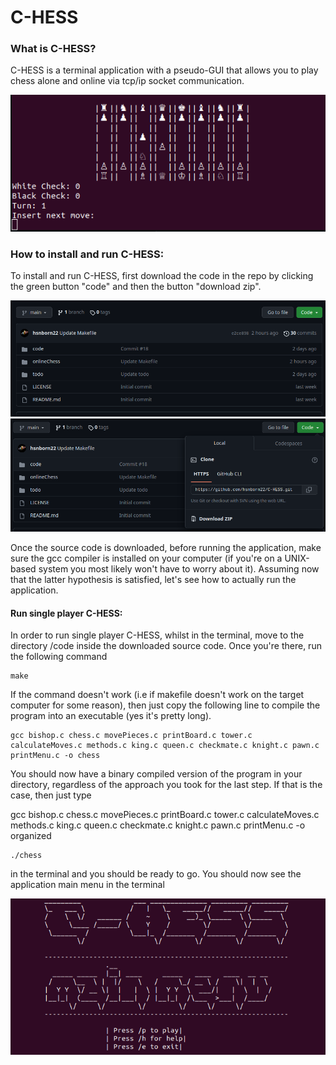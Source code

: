 # C-HESS

### What is C-HESS?
C-HESS is a terminal application with a pseudo-GUI that allows you to play chess alone and online via tcp/ip socket communication.

![game preview](/images/game1.png)

### How to install and run C-HESS:

To install and run C-HESS, first download the code in the repo by clicking the green button "code" and then the button "download zip".

![code button location](/images/img1.png)
![download button location](/images/img2.png)

Once the source code is downloaded, before running the application, make sure the gcc compiler is installed on your computer (if you're on a UNIX-based system you most likely won't have to worry about it).
Assuming now that the latter hypothesis is satisfied, let's see how to actually run the application.

#### Run single player C-HESS:

In order to run single player C-HESS, whilst in the terminal, move to the directory /code inside the downloaded source code.
Once you're there, run the following command
```
make
```
If the command doesn't work (i.e if makefile doesn't work on the target computer for some reason), then just copy the following line to compile the program into an executable (yes it's pretty long).
```
gcc bishop.c chess.c movePieces.c printBoard.c tower.c calculateMoves.c methods.c king.c queen.c checkmate.c knight.c pawn.c printMenu.c -o chess
```
You should now have a binary compiled version of the program in your directory, regardless of the approach you took for the last step. If that is the case, then just type

gcc bishop.c chess.c movePieces.c printBoard.c tower.c calculateMoves.c methods.c king.c queen.c checkmate.c knight.c pawn.c printMenu.c -o organized
```
./chess
```
in the terminal and you should be ready to go. You should now see the application main menu in the terminal

![Menu page](/images/menu.png)
